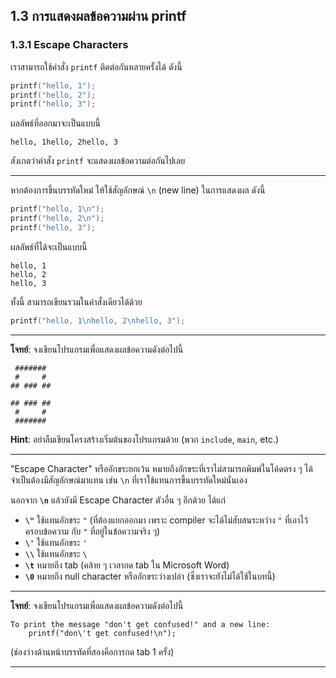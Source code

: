 ## 1.3 การแสดงผลข้อความผ่าน printf

### 1.3.1  Escape Characters

เราสามารถใช้คำสั่ง `printf` ติดต่อกันหลายครั้งได้ ดังนี้

```cpp
printf("hello, 1");
printf("hello, 2");
printf("hello, 3");
```

ผลลัพธ์ที่ออกมาจะเป็นแบบนี้

```
hello, 1hello, 2hello, 3
```

สังเกตว่าคำสั่ง `printf` จะแสดงผลข้อความต่อกันไปเลย

---

หากต้องการขึ้นบรรทัดใหม่ ให้ใช้สัญลักษณ์ `\n` (new line) ในการแสดงผล ดังนี้

```cpp
printf("hello, 1\n");
printf("hello, 2\n");
printf("hello, 3");
```

ผลลัพธ์ที่ได้จะเป็นแบบนี้

```
hello, 1
hello, 2
hello, 3
```

ทั้งนี้ สามารถเขียนรวมในคำสั่งเดียวได้ด้วย

```cpp
printf("hello, 1\nhello, 2\nhello, 3");
```

---

**โจทย์**: จงเขียนโปรแกรมเพื่อแสดงผลข้อความดังต่อไปนี้

```
 #######
 #     #
## ### ##

## ### ##
 #     #
 #######
```

**Hint**: อย่าลืมเขียนโครงสร้างเริ่มต้นของโปรแกรมด้วย (พวก `include`, `main`, etc.)

---

"Escape Character" หรืออักขระยกเว้น หมายถึงอักขระที่เราไม่สามารถพิมพ์ในโค้ดตรง ๆ ได้ จำเป็นต้องมีสัญลักษณ์มาแทน เช่น `\n` ที่เราใช้แทนการขึ้นบรรทัดใหม่นั่นเอง

นอกจาก **`\n`** แล้วยังมี Escape Character ตัวอื่น ๆ อีกด้วย ได้แก่

- **`\"`** ใช้แทนอักขระ `"` (ที่ต้องแยกออกมา เพราะ compiler จะได้ไม่สับสนระหว่าง `"` ที่เอาไว้ครอบข้อความ กับ `"` ที่อยู่ในข้อความจริง ๆ)
- **`\'`** ใช้แทนอักขระ `'`
- **`\\`** ใช้แทนอักขระ `\`
- **`\t`** หมายถึง tab (คล้าย ๆ เวลากด tab ใน Microsoft Word)
- **`\0`** หมายถึง null character หรืออักขระว่างเปล่า (ซึ่งเราจะยังไม่ได้ใช้ในบทนี้)

---

**โจทย์**: จงเขียนโปรแกรมเพื่อแสดงผลข้อความดังต่อไปนี้

```
To print the message "don't get confused!" and a new line:
    printf("don\'t get confused!\n");
```

(ช่องว่างด้านหน้าบรรทัดที่สองคือการกด tab 1 ครั้ง)

---